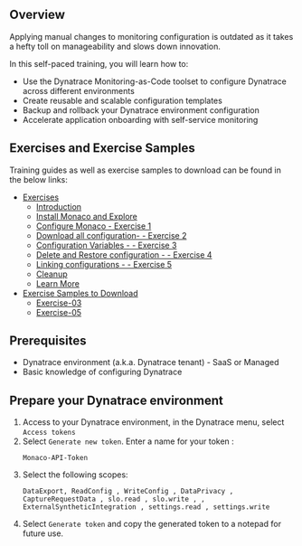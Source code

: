 ## Overview

Applying manual changes to monitoring configuration is outdated as it takes a hefty toll on manageability and slows down innovation.

In this self-paced training, you will learn how to:
- Use the Dynatrace Monitoring-as-Code toolset to configure Dynatrace across different environments
- Create reusable and scalable configuration templates
- Backup and rollback your Dynatrace environment configuration
- Accelerate application onboarding with self-service monitoring

## Exercises and Exercise Samples

Training guides as well as exercise samples to download can be found in the below links:

- [Exercises](../../../exercise-instructions/content)
     - [Introduction](../../../exercise-instructions/content/00%20An%20Introduction/index.md) 
     - [Install Monaco and Explore](../../../exercise-instructions/content/00%20Install%20Monaco%20and%20Explore/index.md)    
     - [Configure Monaco - Exercise 1](../../../exercise-instructions/content/01%20Configure%20Monaco/index.md)
     - [Download all configuration- - Exercise 2](../../../exercise-instructions/content/02%20Download%20all%20configuration/index.md)
     - [Configuration Variables - - Exercise 3](../../../exercise-instructions/content/03%20Configuration%20Variables/index.md)
     - [Delete and Restore configuration - - Exercise 4](../../../exercise-instructions/content/04%20Delete%20and%20Restore%20configuration/index.md)
     - [Linking configurations - - Exercise 5](../../../exercise-instructions/content/05%20Linking%20configurations/index.md)
     - [Cleanup](../../../exercise-instructions/content/06%20Cleanup/index.md)
     - [Learn More](../../../exercise-instructions/content/07%20Learn%20More/index.md)
- [Exercise Samples to Download](../../../exercise-samples-to-download)
    - [Exercise-03](../../../exercise-samples-to-download/exercise-03-to-download)
    - [Exercise-05](../../../exercise-samples-to-download/exercise-05-to-download)

## Prerequisites
- Dynatrace environment (a.k.a. Dynatrace tenant) - SaaS or Managed
- Basic knowledge of configuring Dynatrace

## Prepare your Dynatrace environment

1. Access to your Dynatrace environment, in the Dynatrace menu, select `Access tokens`
2. Select `Generate new token`. Enter a name for your token : 
    ```text
    Monaco-API-Token
    ```
3. Select the following scopes: 
   ```text
   DataExport, ReadConfig , WriteConfig , DataPrivacy , CaptureRequestData , slo.read , slo.write , , ExternalSyntheticIntegration , settings.read , settings.write
   ```
4. Select `Generate token` and copy the generated token to a notepad for future use. 
